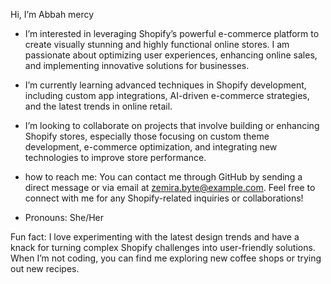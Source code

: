   Hi, I’m Abbah mercy 

- I’m interested in leveraging Shopify’s powerful e-commerce platform to create visually stunning and highly functional online stores. I am passionate about optimizing user experiences, enhancing online sales, and implementing innovative solutions for businesses.

-  I’m currently learning advanced techniques in Shopify development, including custom app integrations, AI-driven e-commerce strategies, and the latest trends in online retail.

- I’m looking to collaborate on projects that involve building or enhancing Shopify stores, especially those focusing on custom theme development, e-commerce optimization, and integrating new technologies to improve store performance.

- how to reach me: You can contact me through GitHub by sending a direct message or via email at zemira.byte@example.com. Feel free to connect with me for any Shopify-related inquiries or collaborations!

-  Pronouns: She/Her

  Fun fact: I love experimenting with the latest design trends and have a knack for turning complex Shopify challenges into user-friendly solutions. When I’m not coding, you can find me exploring new coffee shops or trying out new recipes.
